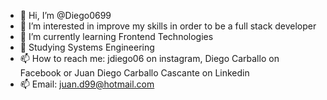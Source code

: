 - 👋 Hi, I’m @Diego0699
- 👀 I’m interested in improve my skills in order to be a full stack developer
- 🌱 I’m currently learning Frontend Technologies
- 🌱 Studying Systems Engineering
- 📫 How to reach me: jdiego06 on instagram, Diego Carballo on Facebook or  Juan Diego Carballo Cascante on Linkedin
- 📫 Email: juan.d99@hotmail.com

<!---
Diego0699/Diego0699 is a ✨ special ✨ repository because its `README.md` (this file) appears on your GitHub profile.
You can click the Preview link to take a look at your changes.
--->
